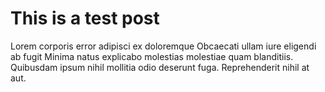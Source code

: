 # This is a test post

Lorem corporis error adipisci ex doloremque Obcaecati ullam iure eligendi ab fugit Minima natus explicabo molestias molestiae quam blanditiis. Quibusdam ipsum nihil mollitia odio deserunt fuga. Reprehenderit nihil at aut.
